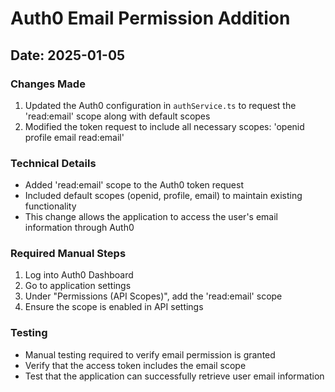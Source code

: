 # Auth0 Email Permission Addition

## Date: 2025-01-05

### Changes Made
1. Updated the Auth0 configuration in `authService.ts` to request the 'read:email' scope along with default scopes
2. Modified the token request to include all necessary scopes: 'openid profile email read:email'

### Technical Details
- Added 'read:email' scope to the Auth0 token request
- Included default scopes (openid, profile, email) to maintain existing functionality
- This change allows the application to access the user's email information through Auth0

### Required Manual Steps
1. Log into Auth0 Dashboard
2. Go to application settings
3. Under "Permissions (API Scopes)", add the 'read:email' scope
4. Ensure the scope is enabled in API settings

### Testing
- Manual testing required to verify email permission is granted
- Verify that the access token includes the email scope
- Test that the application can successfully retrieve user email information
